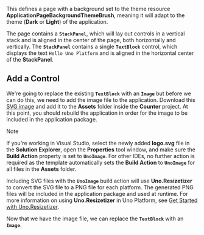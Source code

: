 
This defines a page with a background set to the theme resource **ApplicationPageBackgroundThemeBrush**, meaning it will adapt to the theme (**Dark** or **Light**) of the application.

The page contains a **`StackPanel`**, which will lay out controls in a vertical stack and is aligned in the center of the page, both horizontally and vertically. The **`StackPanel`** contains a single **`TextBlock`** control, which displays the text `Hello Uno Platform` and is aligned in the horizontal center of the **StackPanel**.

## Add a Control

We're going to replace the existing **`TextBlock`** with an **`Image`** but before we can do this, we need to add the image file to the application. Download this [SVG image](Assets/logo.svg) and add it to the **Assets** folder inside the **Counter** project. At this point, you should rebuild the application in order for the image to be included in the application package.

> [!NOTE]
> If you're working in Visual Studio, select the newly added **logo.svg** file in the **Solution Explorer**, open the **Properties** tool window, and make sure the **Build Action** property is set to **`UnoImage`**. For other IDEs, no further action is required as the template automatically sets the **Build Action** to **`UnoImage`** for all files in the **Assets** folder.

Including SVG files with the **`UnoImage`** build action will use **Uno.Resizetizer** to convert the SVG file to a PNG file for each platform. The generated PNG files will be included in the application package and used at runtime. For more information on using **Uno.Resizetizer** in Uno Platform, see [Get Started with Uno.Resizetizer](xref:Uno.Resizetizer.GettingStarted).

Now that we have the image file, we can replace the **`TextBlock`** with an **`Image`**.
